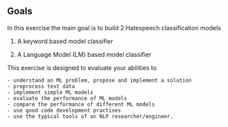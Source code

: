

## Goals ##

In this exercise the main goal is to build 2 Hatespeech classification models

1. A keyword based model classifier

2. A Language Model (LM) based model classifier

This exercise is designed to evaluate your abilities to

    - understand an ML problem, propose and implement a solution
    - preprocess text data
    - implement simple ML models
    - evaluate the performance of ML models
    - compare the performance of different ML models
    - use good code development practises
    - use the typical tools of an NLP researcher/engineer.

